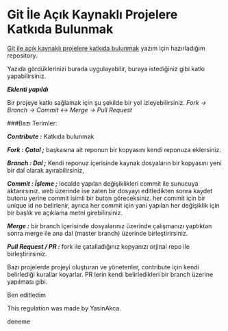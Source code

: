 # Git İle Açık Kaynaklı Projelere Katkıda Bulunmak

[Git ile açık kaynaklı projelere katkıda bulunmak](http://www.cangelis.com/git-ile-acik-kaynakli-projelere-katkida-bulunmak) yazım için hazırladığım repository.

Yazıda gördüklerinizi burada uygulayabilir, buraya istediğiniz gibi katkı yapabilirsiniz.

***Eklenti yapıldı***

Bir projeye katkı sağlamak için şu şekilde bir yol izleyebilirsiniz.
_Fork -> Branch -> Commit <-> Merge -> Pull Request_

###Bazı Terimler:

***Contribute :*** Katkıda bulunmak

***Fork  : Çatal ;*** başkasına ait reponun bir kopyasını kendi reponuza eklersiniz.

***Branch : Dal ;*** Kendi reponuz içerisinde kaynak dosyaların bir kopyasını yeni bir dal olarak ayırabilirsiniz, 

***Commit : İşleme ;*** localde yapılan değişiklikleri commit ile sunucuya aktarırsınız. web üzerinde ise zaten bir dosyayı editledikten sonra kaydet butonu yerine commit isimli bir buton göreceksiniz. her commit için bir unique id no belirlenir, ayrıca her commit için yani yapılan her değişiklik için bir başlık ve açıklama metni girebilirsiniz.

***Merge :*** bir branch içerisinde dosyalarınız üzerinde çalışmanızı yaptıktan sonra merge ile ana dal (master branch) üzerinde birleştirirsiniz.

***Pull Request / PR :*** fork ile çatalladığınız kopyanızı orjinal repo ile birleştirirsiniz.

Bazı projelerde projeyi oluşturan ve yönetenler, contribute için kendi belirlediği kurallar koyarlar. PR lerin kendi belirledikleri bir branch üzerine yapılması gibi. 

Ben editledim

This regulation was made by YasinAkca.

deneme
